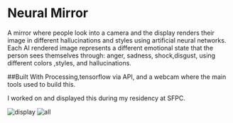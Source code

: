 # Neural Mirror 

A  mirror  where people look into a camera and the display renders their image in different  hallucinations and styles using artificial neural networks. Each AI rendered image represents a different emotional state that the person sees themselves through: anger, sadness, shock,disgust, using different colors ,styles, and hallucinations.  


##Built With
Processing,tensorflow via API, and a webcam where the main tools used to build this.

I worked on and displayed this during my residency at SFPC.


![display](https://d3vv6lp55qjaqc.cloudfront.net/items/3W311z1R1K3d0D1Z3T3j/FilipWolak_SFPC_0152_51471.jpg?X-CloudApp-Visitor-Id=1538022)
![all](https://d3vv6lp55qjaqc.cloudfront.net/items/2m0A2E15241J2M43102r/FilipWolak_SFPC_0149_51465.jpg?X-CloudApp-Visitor-Id=1538022)
